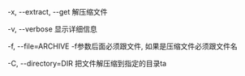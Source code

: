 -x, --extract, --get
    解压缩文件

-v, --verbose
    显示详细信息

-f, --file=ARCHIVE
    -f参数后面必须跟文件, 如果是压缩文件必须跟文件名

-C, --directory=DIR
    把文件解压缩到指定的目录ta